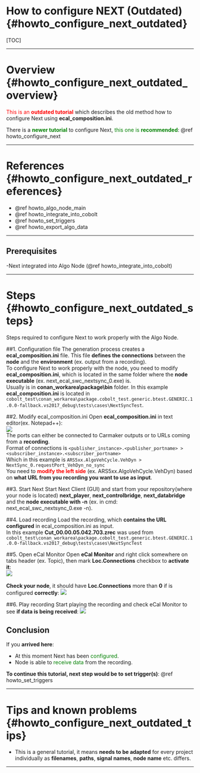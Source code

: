 How to configure NEXT (Outdated) {#howto_configure_next_outdated}
=====

[TOC]

---

# Overview {#howto_configure_next_outdated_overview}

<span style="color:RED">This is an **outdated tutorial**</span> which describes the old method how to configure Next using **ecal_composition.ini**. 

There is a <span style="color:GREEN">**newer tutorial**</span> to configure Next, <span style="color:GREEN">this one is **recommended**</span>: @ref howto_configure_next

---

# References {#howto_configure_next_outdated_references}

* @ref howto_algo_node_main
* @ref howto_integrate_into_cobolt
* @ref howto_set_triggers
* @ref howto_export_algo_data

---

## Prerequisites
-Next integrated into Algo Node (@ref howto_integrate_into_cobolt)

---

# Steps {#howto_configure_next_outdated_steps}
Steps required to configure Next to work properly with the Algo Node.

##1. Configuration file
The generation process creates a **ecal_composition.ini** file. This file **defines the connections** between the **node** and the **environment** (ex. output from a recording).<br>
To configure Next to work properly with the node, you need to modify **ecal_composition.ini**, which is located in the same folder where the **node executable** (ex. next_ecal_swc_nextsync_0.exe) is.<br>
Usually is in <B>conan_workarea\package\bin</B> folder. In this example **ecal_composition.ini** is located in `cobolt_test\conan_workarea\package.cobolt_test.generic.btest.GENERIC.1.0.0-fallback.vs2017_debug\tests\cases\NextSyncTest`.

##2. Modify ecal_composition.ini
Open **ecal_composition.ini** in text editor(ex. Notepad++):<br>
<img src="node_configure_ecal.png"><br>
The ports can either be connected to Carmaker outputs or to URLs coming from a **recording**. <br>
Format of connections is `<publisher_instance>.<publisher_portname> > <subscriber_instance>.<subscriber_portname>`<br>
Which in this example is `ARS5xx.AlgoVehCycle.VehDyn > NextSync_0.requestPort_VehDyn_no_sync`<br>
You need to <span style="color:RED"><B>modify the left side</B></span> (ex. ARS5xx.AlgoVehCycle.VehDyn) based on **what URL from you recording you want to use as input**.

##3. Start Next
Start Next Client (GUI) and start from your repository(where your node is located) **next_player**, **next_controlbridge**, **next_databridge** and the <B>node executable with -n</B> (ex. in cmd: next_ecal_swc_nextsync_0.exe -n).<br>

##4. Load recording
Load the recording, which **contains the URL configured** in ecal_composition.ini as input.<br>
In this example <B>Cut_00.00.05.042.703.zrec</B> was used from `cobolt_test\conan_workarea\package.cobolt_test.generic.btest.GENERIC.1.0.0-fallback.vs2017_debug\tests\cases\NextSyncTest`

##5. Open eCal Monitor
Open **eCal Monitor** and right click somewhere on tabs header (ex. Topic), then mark **Loc.Connections** checkbox to **activate it**:<br>
<img src="activate_loc_connections_ecal.png"><br><br>
**Check your node**, it should have **Loc.Connections** more than **0** if is configured **correctly**:
<img src="node_configured.png"><br>

##6. Play recording
Start playing the recording and check eCal Monitor to see **if data is being received**:
<img src="node_configured_play_data_received.png"><br>

## Conclusion
If you **arrived here**:
 - At this moment Next has been <span style="color:GREEN">configured</span>.
 - Node is able to <span style="color:GREEN">receive data</span> from the recording.

**To continue this tutorial, next step would be to set trigger(s)**: @ref howto_set_triggers

---

# Tips and known problems {#howto_configure_next_outdated_tips}
 - This is a general tutorial, it means **needs to be adapted** for every project individually as **filenames**, **paths**, **signal names**, **node name** etc. differs.

---
